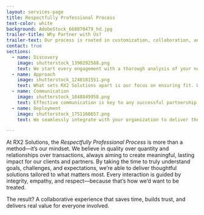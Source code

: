 ```yaml
---
layout: services-page
title: Respectfully Professional Process
text-color: white
background: AdobeStock_668870479_hd.jpg
trailer-title: Why Partner with Us?
trailer-text: Our process is rooted in customization, collaboration, and commitment to excellence. By understanding your goals and leveraging our expertise, we help you secure leaders who not only meet today’s challenges but also drive long-term organizational success.
contact: true
sections:
  - name: Discovery
    image: shutterstock_1390292588.png
    text: We start every engagement with a thorough analysis of your needs. Together, we'll ascertain what you're looking for, what you want to avoid, and then craft a custom solution to achieve your goals.
  - name: Approach
    image: shutterstock_1240181551.png
    text: What sets RX2 Solutions apart is our focus on ensuring fit. We specialize in providing customized solutions that instill confidence while presenting a full range of choices within your budget.
  - name: Communication
    image: shutterstock_1048849958.png
    text: Effective communication is key to any successful partnership. We position ourselves alongside you providing real-time market insights and recalibrate based on mutual feedback.
  - name: Deployment
    image: shutterstock_1751168657.png
    text: We seamlessly integrate with your organization to deliver the solutions you need. Your goals are our priorities, and we establish clear, ambitious timelines based on the tailored solutions we design together.

---
```

At RX2 Solutions, the <i>Respectfully Professional Process</i> is more than a method—it’s our mindset. We believe in quality over quantity and relationships over transactions, 
always aiming to create meaningful, lasting impact for our clients and partners. By taking the time to truly understand goals, challenges, and expectations, we’re able to deliver 
thoughtful solutions tailored to what matters most. Every interaction is guided by integrity, empathy, and respect—because that’s how we’d want to be treated.

The result? A collaborative experience that saves time, builds trust, and delivers real value for everyone involved.
